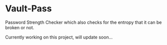 # Vault-Pass
Password Strength Checker which also checks for the entropy that it can be broken or not.

Currently working on this project, will update soon...
